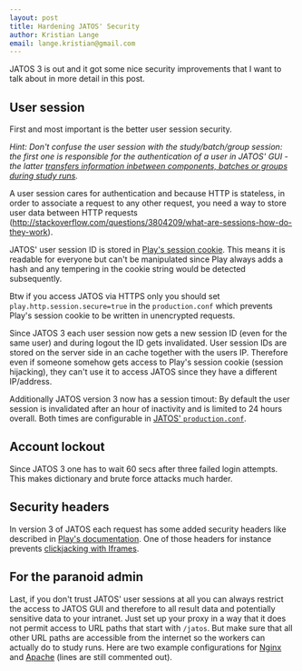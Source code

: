 ```yaml
---
layout: post
title: Hardening JATOS' Security
author: Kristian Lange
email: lange.kristian@gmail.com
---
```


JATOS 3 is out and it got some nice security improvements that I want to talk about in more detail in this post.

## User session

First and most important is the better user session security. 

_Hint: Don't confuse the user session with the study/batch/group session: the first one is responsible for the authentication of a user in JATOS' GUI - the latter [transfers information inbetween components, batches or groups during study runs](http://www.jatos.org/Session-Data-Three-Types.html)._

A user session cares for authentication and because HTTP is stateless, in order to associate a request to any other request, you need a way to store user data between HTTP requests (http://stackoverflow.com/questions/3804209/what-are-sessions-how-do-they-work).

JATOS' user session ID is stored in [Play's session cookie](https://www.playframework.com/documentation/2.5.x/JavaSessionFlash). This means it is readable for everyone but can't be manipulated since Play always adds a hash and any tempering in the cookie string would be detected subsequently.

Btw if you access JATOS via HTTPS only you should set `play.http.session.secure=true` in the `production.conf` which prevents Play's session cookie to be written in unencrypted requests.

Since JATOS 3 each user session now gets a new session ID (even for the same user) and during logout the ID gets invalidated. User session IDs are stored on the server side in an cache together with the users IP. Therefore even if someone somehow gets access to Play's session cookie (session hijacking), they can't use it to access JATOS since they have a different IP/address.

Additionally JATOS version 3 now has a session timout: By default the user session is invalidated after an hour of inactivity and is limited to 24 hours overall. Both times are configurable in [JATOS' `production.conf`](http://www.jatos.org/Configure-JATOS-on-a-Server.html).

## Account lockout

Since JATOS 3 one has to wait 60 secs after three failed login attempts. This makes dictionary and brute force attacks much harder.

## Security headers

In version 3 of JATOS each request has some added security headers like described in [Play's documentation](https://www.playframework.com/documentation/2.5.x/SecurityHeaders). One of those headers for instance prevents [clickjacking with Iframes](https://en.wikipedia.org/wiki/Clickjacking).

## For the paranoid admin

Last, if you don't trust JATOS' user sessions at all you can always restrict the access to JATOS GUI and therefore to all result data and potentially sensitive data to your intranet. Just set up your proxy in a way that it does not permit access to URL paths that start with `/jatos`. But make sure that all other URL paths are accessible from the internet so the workers can actually do to study runs. Here are two example configurations for [Nginx](http://www.jatos.org/JATOS-with-Nginx.html) and [Apache](http://www.jatos.org/JATOS-with-Apache.html) (lines are still commented out).


